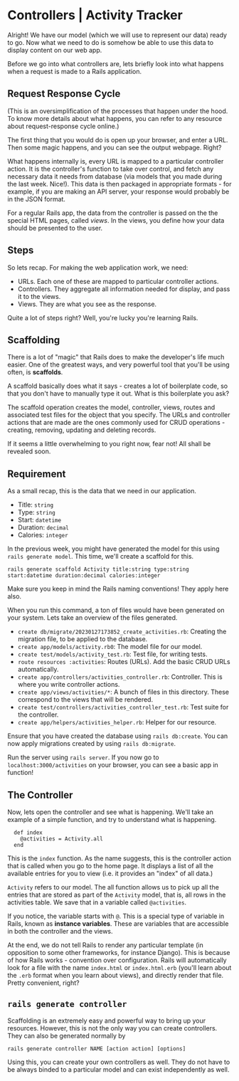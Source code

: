 # Controllers | Activity Tracker

Alright! We have our model (which we will use to represent our data) ready to go. Now what we need to do is somehow be able to use this data to display content on our web app.

Before we go into what controllers are, lets briefly look into what happens when a request is made to a Rails application.

## Request Response Cycle
(This is an oversimplification of the processes that happen under the hood. To know more details about what happens, you can refer to any resource about request-response cycle online.)

The first thing that you would do is open up your browser, and enter a URL. Then some magic happens, and you can see the output webpage. Right?

What happens internally is, every URL is mapped to a particular controller action. It is the controller's function to take over control, and fetch any necessary data it needs from database (via models that you made during the last week. Nice!).
This data is then packaged in appropriate formats - for example, if you are making an API server, your response would probably be in the JSON format.

For a regular Rails app, the data from the controller is passed on the the special HTML pages, called _views_. In the views, you define how your data should be presented to the user.

## Steps

So lets recap. For making the web application work, we need:
- URLs. Each one of these are mapped to particular controller actions.
- Controllers. They aggregate all information needed for display, and pass it to the views.
- Views. They are what you see as the response.

Quite a lot of steps right? Well, you're lucky you're learning Rails.

## Scaffolding
There is a lot of "magic" that Rails does to make the developer's life much easier. One of the greatest ways, and very powerful tool that you'll be using often, is **scaffolds**.

A scaffold basically does what it says - creates a lot of boilerplate code, so that you don't have to manually type it out. What is this boilerplate you ask?

The scaffold operation creates the model, controller, views, routes and associated test files for the object that you specify. The URLs and controller actions that are made are the ones commonly used for CRUD operations - creating, removing, updating and deleting records.

If it seems a little overwhelming to you right now, fear not! All shall be revealed soon.

## Requirement
As a small recap, this is the data that we need in our application.

- Title: `string`
- Type: `string`
- Start: `datetime`
- Duration: `decimal`
- Calories: `integer`

In the previous week, you might have generated the model for this using `rails generate model`. This time, we'll create a scaffold for this.

```shell
rails generate scaffold Activity title:string type:string start:datetime duration:decimal calories:integer
```

Make sure you keep in mind the Rails naming conventions! They apply here also.

When you run this command, a ton of files would have been generated on your system. Lets take an overview of the files generated.

- `create db/migrate/20230127173852_create_activities.rb`: Creating the migration file, to be applied to the database.
- `create app/models/activity.rb0`: The model file for our model.
- `create test/models/activity_test.rb`: Test file, for writing tests.
- `route resources :activities`: Routes (URLs). Add the basic CRUD URLs automatically.
- `create app/controllers/activities_controller.rb`: Controller. This is where you write controller actions.
- `create app/views/activities/*`: A bunch of files in this directory. These correspond to the views that will be rendered.
- `create test/controllers/activities_controller_test.rb`: Test suite for the controller.
- `create app/helpers/activities_helper.rb`: Helper for our resource.

Ensure that you have created the database using `rails db:create`. You can now apply migrations created by using `rails db:migrate`.

Run the server using `rails server`. If you now go to `localhost:3000/activities` on your browser, you can see a basic app in function!

## The Controller
Now, lets open the controller and see what is happening. We'll take an example of a simple function, and try to understand what is happening.

```erbruby
  def index
    @activities = Activity.all
  end
```

This is the `index` function. As the name suggests, this is the controller action that is called when you go to the home page. It displays a list of all the available entries for you to view (i.e. it provides an "index" of all data.)

`Activity` refers to our model. The all function allows us to pick up all the entries that are stored as part of the `Activity` model, that is, all rows in the activities table. We save that in a variable called `@activities`.

If you notice, the variable starts with `@`. This is a special type of variable in Rails, known as **instance variables**. These are variables that are accessible in both the controller and the views.

At the end, we do not tell Rails to render any particular template (in opposition to some other frameworks, for instance Django). This is because of how Rails works - convention over configuration. Rails will automatically look for a file with the name `index.html` or `index.html.erb` (you'll learn about the `.erb` format when you learn about views), and directly render that file.
Pretty convenient, right?

## `rails generate controller`
Scaffolding is an extremely easy and powerful way to bring up your resources. However, this is not the only way you can create controllers.
They can also be generated normally by 

```shell
rails generate controller NAME [action action] [options]
```

Using this, you can create your own controllers as well. They do not have to be always binded to a particular model
and can exist independently as well.